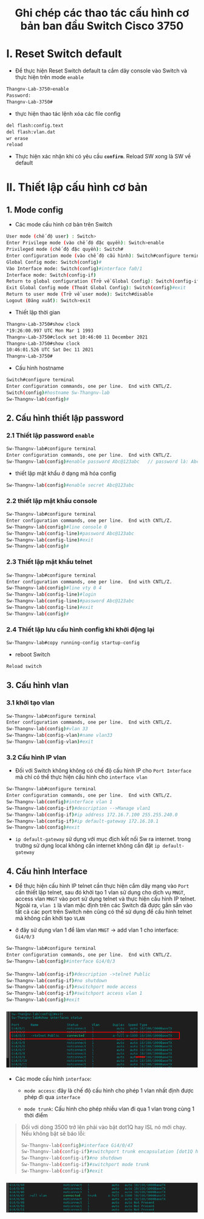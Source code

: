 <h1 align="center">Ghi chép các thao tác cấu hình cơ bản ban đầu Switch Cisco 3750</h1>


# I. Reset Switch default
- Để thực hiện Reset Switch default ta cắm dây console vào Switch và thực hiện trên mode `enable`

```sh
Thangnv-Lab-3750>enable
Password:
Thangnv-Lab-3750#
```
- thực hiện thao tác lệnh xóa các file config
```sh
del flash:config.text
del flash:vlan.dat
wr erase
reload
```
- Thực hiện xác nhận khi có yêu cầu **`confirm`**. Reload SW xong là SW về default

# II. Thiết lập cấu hình cơ bản
## 1. Mode config
- Các mode cấu hình cơ bản trên Switch
```sh
User mode (chế độ user) : Switch>
Enter Privilege mode (vào chế độ đặc quyền): Switch>enable
Privileged mode (chế độ đặc quyền): Switch#
Enter configuration mode (vào chế độ cấu hình): Switch#configure terminal
Global Config mode: Switch(config)#
Vào Interface mode: Switch(config)#interface fa0/1
Interface mode: Switch(config-if)
Return to global configuration (Trở về Global Config): Switch(config-if)exit
Exit Global Config mode (Thoát Global Config): Switch(config)#exit
Return to user mode (Trở về user mode): Switch#disable
Logout (Đăng xuất): Switch>exit
```

- Thiết lập thời gian
```sh
Thangnv-Lab-3750#show clock
*19:26:00.997 UTC Mon Mar 1 1993
Thangnv-Lab-3750#clock set 10:46:00 11 December 2021
Thangnv-Lab-3750#show clock
10:46:01.526 UTC Sat Dec 11 2021
Thangnv-Lab-3750#
```

- Cấu hình hostname
```sh
Switch#configure terminal
Enter configuration commands, one per line.  End with CNTL/Z.
Switch(config)#hostname Sw-Thangnv-lab
Sw-Thangnv-lab(config)#
```
## 2. Cấu hình thiết lập password

### 2.1 Thiết lập password `enable`
```sh
Sw-Thangnv-lab#configure terminal
Enter configuration commands, one per line.  End with CNTL/Z.
Sw-Thangnv-lab(config)#enable password Abc@123abc   // password là: Abc@123abc
```
- thiết lập mật khẩu ở dạng mã hóa config
```sh
Sw-Thangnv-lab(config)#enable secret Abc@123abc
```

### 2.2 thiết lập mật khẩu console

```sh
Sw-Thangnv-lab#configure terminal
Enter configuration commands, one per line.  End with CNTL/Z.
Sw-Thangnv-lab(config)#line console 0
Sw-Thangnv-lab(config-line)#password Abc@123abc
Sw-Thangnv-lab(config-line)#exit
Sw-Thangnv-lab(config)#
```
### 2.3 Thiết lập mật khẩu telnet
```sh
Sw-Thangnv-lab#configure terminal
Enter configuration commands, one per line.  End with CNTL/Z.
Sw-Thangnv-lab(config)#line vty 0 4
Sw-Thangnv-lab(config-line)#login
Sw-Thangnv-lab(config-line)#password Abc@123abc
Sw-Thangnv-lab(config-line)#exit
Sw-Thangnv-lab(config)#
```

### 2.4 Thiết lập lưu cấu hình config khi khởi động lại
```sh
Sw-Thangnv-lab#copy running-config startup-config
```
- reboot Switch
```sh
Reload switch
```

## 3. Cấu hình vlan

### 3.1 khởi tạo vlan

```sh
Sw-Thangnv-lab#configure terminal
Enter configuration commands, one per line.  End with CNTL/Z.
Sw-Thangnv-lab(config)#vlan 33
Sw-Thangnv-lab(config-vlan)#name vlan33
Sw-Thangnv-lab(config-vlan)#exit
```
### 3.2 Cấu hình IP vlan
- Đối với Switch không không có chế độ cấu hình IP cho `Port Interface` mà chỉ có thể thực hiện cấu hình cho `interface vlan`

```sh
Sw-Thangnv-lab#configure terminal
Enter configuration commands, one per line.  End with CNTL/Z.
Sw-Thangnv-lab(config)#interface vlan 1
Sw-Thangnv-lab(config-if)#description -->Manage vlan1
Sw-Thangnv-lab(config-if)#ip address 172.16.7.100 255.255.240.0
Sw-Thangnv-lab(config-if)#ip default-gateway 172.16.10.1
Sw-Thangnv-lab(config)#exit
```
- `ip default-gateway` sử dụng với mục địch kết nối Sw ra internet. trong trường sử dụng local không cần internet không cần đặt `ip default-gateway`

## 4. Cấu hình Interface
- Để thực hiện cấu hình IP telnet cần thực hiện cắm dây mạng vào `Port` cần thiết lập telnet, sau đó khởi tạo 1 vlan sử dụng cho dịch vụ `MNGT`, access vlan `MNGT` vào port sử dụng telnet và thực hiện cấu hình IP telnet. Ngoài ra, `vlan 1` là vlan mặc định trên các Switch đã được gắn sắn vào tất cả các port trên Switch nên cũng có thể sử  dụng để cấu hình telnet mà không cần khởi tạo `VLAN`

- ở đây sử dụng vlan 1 để làm vlan `MNGT` -> add vlan 1 cho interface: `Gi4/0/3`

```sh
Sw-Thangnv-lab#configure terminal
Enter configuration commands, one per line.  End with CNTL/Z.
Sw-Thangnv-lab(config)#interface Gi4/0/3

Sw-Thangnv-lab(config-if)#description ->telnet Public
Sw-Thangnv-lab(config-if)#no shutdown
Sw-Thangnv-lab(config-if)#switchport mode access
Sw-Thangnv-lab(config-if)#switchport access vlan 1
Sw-Thangnv-lab(config)#exit
```
<h3 align="center"><img src="../../02-Images/1.png"></h3>

- Các mode cấu hình `interface`:

  - `mode access`: đây là chế độ cấu hình cho phép 1 vlan nhất định được phép đi qua `interface`

  - `mode trunk`: Cấu hình cho phép nhiều vlan đi qua 1 vlan trong cùng 1 thời điểm



> Đối với dòng 3500 trở lên phải vào bật dot1Q hay ISL nó mới chạy. Nếu không bật sẽ báo lỗi:
>```sh
>Sw-Thangnv-lab(config)#interface Gi4/0/47
>Sw-Thangnv-lab(config-if)#switchport trunk encapsulation [dot1Q hay ISL]
>Sw-Thangnv-lab(config-if)#no shutdown
>Sw-Thangnv-lab(config-if)#switchport mode trunk
>Sw-Thangnv-lab(config-if)#exit
>```

<h3 align="center"><img src="../../02-Images/2.png"></h3>

